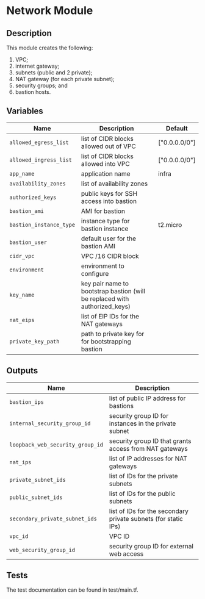 # Network Module

## Description

This module creates the following:
1. VPC;
2. internet gateway;
3. subnets (public and 2 private);
4. NAT gateway (for each private subnet);
5. security groups; and
6. bastion hosts.

## Variables

| Name | Description | Default |
| ---- | ----------- | ------- |
| `allowed_egress_list` | list of CIDR blocks allowed out of VPC | ["0.0.0.0/0"] |
| `allowed_ingress_list` | list of CIDR blocks allowed into VPC | ["0.0.0.0/0"] |
| `app_name` | application name | infra |
| `availability_zones` | list of availability zones | |
| `authorized_keys` | public keys for SSH access into bastion | |
| `bastion_ami` | AMI for bastion | |
| `bastion_instance_type` | instance type for bastion instance | t2.micro |
| `bastion_user` | default user for the bastion AMI | |
| `cidr_vpc` | VPC /16 CIDR block | |
| `environment` | environment to configure | |
| `key_name` | key pair name to bootstrap bastion (will be replaced with authorized_keys) | |
| `nat_eips` | list of EIP IDs for the NAT gateways | |
| `private_key_path` | path to private key for for bootstrapping bastion | |

## Outputs

| Name | Description |
| ---- | ----------- |
| `bastion_ips` | list of public IP address for bastions |
| `internal_security_group_id` | security group ID for instances in the private subnet |
| `loopback_web_security_group_id` | security group ID that grants access from NAT gateways |
| `nat_ips` | list of IP addresses for NAT gateways |
| `private_subnet_ids` | list of IDs for the private subnets |
| `public_subnet_ids` | list of IDs for the public subnets |
| `secondary_private_subnet_ids` | list of IDs for the secondary private subnets (for static IPs) |
| `vpc_id` | VPC ID |
| `web_security_group_id` | security group ID for external web access |

## Tests
The test documentation can be found in test/main.tf.

